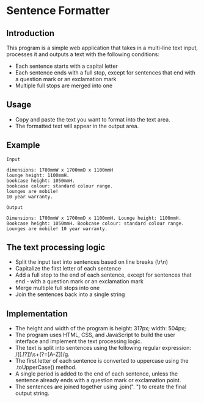 # Sentence Formatter

## Introduction

This program is a simple web application that takes in a multi-line text input, processes it and outputs a text with the following conditions:
- Each sentence starts with a capital letter
- Each sentence ends with a full stop, except for sentences that end with a question mark or an exclamation mark
- Multiple full stops are merged into one

## Usage
- Copy and paste the text you want to format into the text area.
- The formatted text will appear in the output area.

## Example

```
Input

dimensions: 1700mmW x 1700mmD x 1100mmH
lounge height: 1100mmH. 
bookcase height: 1050mmH.  
bookcase colour: standard colour range. 
lounges are mobile!
10 year warranty.

Output

Dimensions: 1700mmW x 1700mmD x 1100mmH. Lounge height: 1100mmH. Bookcase height: 1050mmH. Bookcase colour: standard colour range. Lounges are mobile! 10 year warranty.
```

## The text processing logic
- Split the input text into sentences based on line breaks (\r\n)
- Capitalize the first letter of each sentence
- Add a full stop to the end of each sentence, except for sentences that end - with a question mark or an exclamation mark
- Merge multiple full stops into one
- Join the sentences back into a single string

## Implementation
- The height and width of the program is height: 317px; width: 504px;
- The program uses HTML, CSS, and JavaScript to build the user interface and implement the text processing logic.
- The text is split into sentences using the following regular expression: /([.!?])\s+(?=[A-Z])/g.
- The first letter of each sentence is converted to uppercase using the .toUpperCase() method.
- A single period is added to the end of each sentence, unless the sentence already ends with a question mark or exclamation point.
- The sentences are joined together using .join(". ") to create the final output string.
